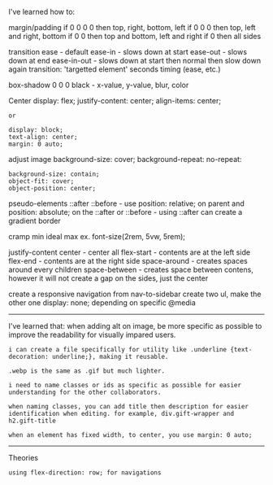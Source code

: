 I've learned how to:

margin/padding
    if 0 0 0 0 then top, right, bottom, left
    if 0 0 0 then top, left and right, bottom
    if 0 0 then top and bottom, left and right
    if 0 then all sides

transition
    ease - default
    ease-in - slows down at start
    ease-out - slows down at end
    ease-in-out - slows down at start then normal then slow down again
    transition: 'targetted element' seconds timing (ease, etc.)

box-shadow
    0 0 0 black - x-value, y-value, blur, color

Center
    display: flex;
    justify-content: center;
    align-items: center;
    
    or
    
    display: block;
    text-align: center;
    margin: 0 auto;

adjust image
    background-size: cover;
    background-repeat: no-repeat:

    background-size: contain;
    object-fit: cover;
    object-position: center;

pseudo-elements
    ::after
    ::before
    - use position: relative; on parent and position: absolute; on the ::after or ::before
    - using ::after can create a gradient border

cramp
    min
    ideal
    max
    ex. font-size(2rem, 5vw, 5rem);

justify-content
    center - center all
    flex-start - contents are at the left side
    flex-end - contents are at the right side
    space-around - creates spaces around every children
    space-between - creates space between contens, however it will not create a gap on the sides, just the center

create a responsive navigation from nav-to-sidebar
    create two ul, make the other one display: none; depending on specific @media

---------------------------------------------------
I've learned that: 
    when adding alt on image, be more specific as possible to improve the readability for visually impared users.

    i can create a file specifically for utility like .underline {text-decoration: underline;}, making it reusable.

    .webp is the same as .gif but much lighter.

    i need to name classes or ids as specific as possible for easier understanding for the other collaborators.

    when naming classes, you can add title then description for easier identification when editing. for example, div.gift-wrapper and h2.gift-title

    when an element has fixed width, to center, you use margin: 0 auto;
---------------------------------------------------

Theories

    using flex-direction: row; for navigations